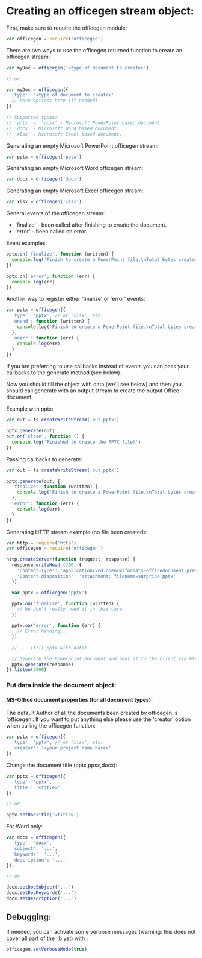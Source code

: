 # Creating an officegen stream object:

First, make sure to require the officegen module:

```javascript
var officegen = require('officegen')
```

There are two ways to use the officegen returned function to create an officegen stream:

```javascript
var myDoc = officegen('<type of document to create>')

// or:

var myDoc = officegen({
  'type': '<type of document to create>'
  // More options here (if needed)
})

// Supported types:
// 'pptx' or 'ppsx' - Microsoft PowerPoint based document.
// 'docx' - Microsoft Word based document.
// 'xlsx' - Microsoft Excel based document.
```

Generating an empty Microsoft PowerPoint officegen stream:

```javascript
var pptx = officegen('pptx')
```

Generating an empty Microsoft Word officegen stream:

```javascript
var docx = officegen('docx')
```

Generating an empty Microsoft Excel officegen stream:

```javascript
var xlsx = officegen('xlsx')
```

General events of the officegen stream:

- 'finalize' - been called after finishing to create the document.
- 'error' - been called on error.

Event examples:

```javascript
pptx.on('finalize', function (written) {
  console.log('Finish to create a PowerPoint file.\nTotal bytes created: ' + written + '\n')
})

pptx.on('error', function (err) {
  console.log(err)
})
```

Another way to register either 'finalize' or 'error' events:

```javascript
var pptx = officegen({
  'type': 'pptx', // or 'xlsx', etc
  'onend': function (written) {
    console.log('Finish to create a PowerPoint file.\nTotal bytes created: ' + written + '\n')
  },
  'onerr': function (err) {
    console.log(err)
  }
})
```

If you are preferring to use callbacks instead of events you can pass your callbacks to the generate method
(see below).

Now you should fill the object with data (we'll see below) and then you should call generate with
an output stream to create the output Office document.

Example with pptx:

```javascript
var out = fs.createWriteStream('out.pptx')

pptx.generate(out)
out.on('close', function () {
  console.log('Finished to create the PPTX file!')
})
```

Passing callbacks to generate:

```javascript
var out = fs.createWriteStream('out.pptx')

pptx.generate(out, {
  'finalize': function (written) {
    console.log('Finish to create a PowerPoint file.\nTotal bytes created: ' + written + '\n')
  },
  'error': function (err) {
    console.log(err)
  }
})
```

Generating HTTP stream example (no file been created):

```javascript
var http = require('http')
var officegen = require('officegen')

http.createServer(function (request, response) {
  response.writeHead (200, {
    'Content-Type': 'application/vnd.openxmlformats-officedocument.presentationml.presentation',
    'Content-disposition': 'attachment; filename=surprise.pptx'
  })

  var pptx = officegen('pptx')

  pptx.on('finalize', function (written) {
    // We don't really need it in this case.
  })

  pptx.on('error', function (err) {
    // Error handing...
  })

  // ... (fill pptx with data)

  // Generate the Powerpoint document and sent it to the client via http:
  pptx.generate(response)
}).listen(3000)
```

### Put data inside the document object: ###

#### MS-Office document properties (for all document types): ###

The default Author of all the documents been created by officegen is 'officegen'. If you want to put anything else please
use the 'creator' option when calling the officegen function:

```javascript
var pptx = officegen({
  'type': 'pptx', // or 'xlsx', etc.
  'creator': '<your project name here>'
})
```

Change the document title (pptx,ppsx,docx):

```javascript
var pptx = officegen({
  'type': 'pptx',
  'title': '<title>'
});

// or

pptx.setDocTitle('<title>')
```

For Word only:

```javascript
var docx = officegen({
  'type': 'docx',
  'subject': '...',
  'keywords': '...',
  'description': '...'
});

// or

docx.setDocSubject('...')
docx.setDocKeywords('...')
docx.setDescription('...')
```

## Debugging:

If needed, you can activate some verbose messages (warning: this does not cover all part of the lib yet) with :

```javascript
officegen.setVerboseMode(true)
```
